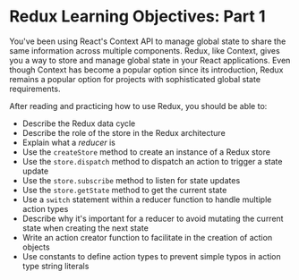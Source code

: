 
# Redux Learning Objectives: Part 1

You've been using React's Context API to manage global state to share the same
information across multiple components. Redux, like Context, gives you a way to
store and manage global state in your React applications. Even though Context
has become a popular option since its introduction, Redux remains a popular
option for projects with sophisticated global state requirements.

After reading and practicing how to use Redux, you should be able to:

* Describe the Redux data cycle
* Describe the role of the store in the Redux architecture
* Explain what a _reducer_ is
* Use the `createStore` method to create an instance of a Redux store
* Use the `store.dispatch` method to dispatch an action to trigger a state
  update
* Use the `store.subscribe` method to listen for state updates
* Use the `store.getState` method to get the current state
* Use a `switch` statement within a reducer function to handle multiple action
  types
* Describe why it's important for a reducer to avoid mutating the current state
  when creating the next state
* Write an action creator function to facilitate in the creation of action
  objects
* Use constants to define action types to prevent simple typos in action type
  string literals
